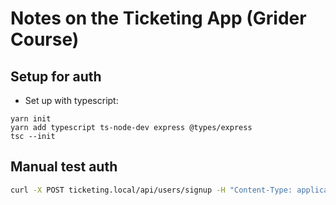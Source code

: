 # Notes on the Ticketing App (Grider Course)

## Setup for auth

- Set up with typescript:

```
yarn init
yarn add typescript ts-node-dev express @types/express
tsc --init
```

## Manual test auth

```bash
curl -X POST ticketing.local/api/users/signup -H "Content-Type: application/json" -d '{"password": "linuxize", "email": "linuxize@example.com"}
```
